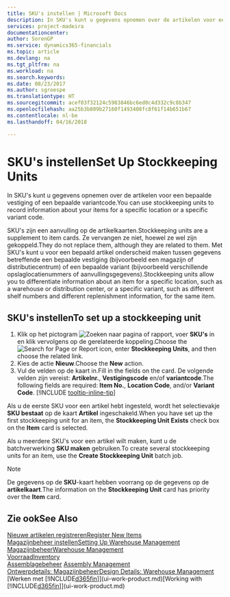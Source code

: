 ```yaml
---
title: SKU's instellen | Microsoft Docs
description: In SKU's kunt u gegevens opnemen over de artikelen voor een bepaalde vestiging of een bepaalde variantcode.
services: project-madeira
documentationcenter: 
author: SorenGP
ms.service: dynamics365-financials
ms.topic: article
ms.devlang: na
ms.tgt_pltfrm: na
ms.workload: na
ms.search.keywords: 
ms.date: 08/23/2017
ms.author: sgroespe
ms.translationtype: HT
ms.sourcegitcommit: acef03f32124c5983846bc6ed0c4d332c9c8b347
ms.openlocfilehash: aa25b3b809b27160f1493408fc8f61f14b651b67
ms.contentlocale: nl-be
ms.lasthandoff: 04/16/2018

---
```

# <a name="set-up-stockkeeping-units"></a><span data-ttu-id="c2e55-103">SKU's instellen</span><span class="sxs-lookup"><span data-stu-id="c2e55-103">Set Up Stockkeeping Units</span></span>
<span data-ttu-id="c2e55-104">In SKU's kunt u gegevens opnemen over de artikelen voor een bepaalde vestiging of een bepaalde variantcode.</span><span class="sxs-lookup"><span data-stu-id="c2e55-104">You can use stockkeeping units to record information about your items for a specific location or a specific variant code.</span></span>  

 <span data-ttu-id="c2e55-105">SKU's zijn een aanvulling op de artikelkaarten.</span><span class="sxs-lookup"><span data-stu-id="c2e55-105">Stockkeeping units are a supplement to item cards.</span></span> <span data-ttu-id="c2e55-106">Ze vervangen ze niet, hoewel ze wel zijn gekoppeld.</span><span class="sxs-lookup"><span data-stu-id="c2e55-106">They do not replace them, although they are related to them.</span></span> <span data-ttu-id="c2e55-107">Met SKU's kunt u voor een bepaald artikel onderscheid maken tussen gegevens betreffende een bepaalde vestiging (bijvoorbeeld een magazijn of distributiecentrum) of een bepaalde variant (bijvoorbeeld verschillende opslaglocatienummers of aanvullingsgegevens).</span><span class="sxs-lookup"><span data-stu-id="c2e55-107">Stockkeeping units allow you to differentiate information about an item for a specific location, such as a warehouse or distribution center, or a specific variant, such as different shelf numbers and different replenishment information, for the same item.</span></span>  

## <a name="to-set-up-a-stockkeeping-unit"></a><span data-ttu-id="c2e55-108">SKU's instellen</span><span class="sxs-lookup"><span data-stu-id="c2e55-108">To set up a stockkeeping unit</span></span>  

1. <span data-ttu-id="c2e55-109">Klik op het pictogram ![Zoeken naar pagina of rapport](media/ui-search/search_small.png "Zoeken naar pagina of rapport"), voer **SKU's** in en klik vervolgens op de gerelateerde koppeling.</span><span class="sxs-lookup"><span data-stu-id="c2e55-109">Choose the ![Search for Page or Report](media/ui-search/search_small.png "Search for Page or Report icon") icon, enter **Stockkeeping Units**, and then choose the related link.</span></span>  
2. <span data-ttu-id="c2e55-110">Kies de actie **Nieuw**.</span><span class="sxs-lookup"><span data-stu-id="c2e55-110">Choose the **New** action.</span></span>  
3. <span data-ttu-id="c2e55-111">Vul de velden op de kaart in.</span><span class="sxs-lookup"><span data-stu-id="c2e55-111">Fill in the fields on the card.</span></span> <span data-ttu-id="c2e55-112">De volgende velden zijn vereist: **Artikelnr.**, **Vestigingscode** en/of **variantcode**.</span><span class="sxs-lookup"><span data-stu-id="c2e55-112">The following fields are required: **Item No.**, **Location Code**, and/or **Variant Code**.</span></span> [!INCLUDE [tooltip-inline-tip](includes/tooltip-inline-tip_md.md)]  

<span data-ttu-id="c2e55-113">Als u de eerste SKU voor een artikel hebt ingesteld, wordt het selectievakje **SKU bestaat** op de kaart **Artikel** ingeschakeld.</span><span class="sxs-lookup"><span data-stu-id="c2e55-113">When you have set up the first stockkeeping unit for an item, the **Stockkeeping Unit Exists** check box on the **Item** card is selected.</span></span>  

<span data-ttu-id="c2e55-114">Als u meerdere SKU's voor een artikel wilt maken, kunt u de batchverwerking **SKU maken** gebruiken.</span><span class="sxs-lookup"><span data-stu-id="c2e55-114">To create several stockkeeping units for an item, use the **Create Stockkeeping Unit** batch job.</span></span>  

> [!NOTE]  
>  <span data-ttu-id="c2e55-115">De gegevens op de **SKU**-kaart hebben voorrang op de gegevens op de **artikelkaart**.</span><span class="sxs-lookup"><span data-stu-id="c2e55-115">The information on the **Stockkeeping Unit** card has priority over the **Item** card.</span></span>  

## <a name="see-also"></a><span data-ttu-id="c2e55-116">Zie ook</span><span class="sxs-lookup"><span data-stu-id="c2e55-116">See Also</span></span>  
[<span data-ttu-id="c2e55-117">Nieuwe artikelen registreren</span><span class="sxs-lookup"><span data-stu-id="c2e55-117">Register New Items</span></span>](inventory-how-register-new-items.md)  
[<span data-ttu-id="c2e55-118">Magazijnbeheer instellen</span><span class="sxs-lookup"><span data-stu-id="c2e55-118">Setting Up Warehouse Management</span></span>](warehouse-setup-warehouse.md)  
[<span data-ttu-id="c2e55-119">Magazijnbeheer</span><span class="sxs-lookup"><span data-stu-id="c2e55-119">Warehouse Management</span></span>](warehouse-manage-warehouse.md)  
[<span data-ttu-id="c2e55-120">Voorraad</span><span class="sxs-lookup"><span data-stu-id="c2e55-120">Inventory</span></span>](inventory-manage-inventory.md)  
<span data-ttu-id="c2e55-121">[Assemblagebeheer](assembly-assemble-items.md)  </span><span class="sxs-lookup"><span data-stu-id="c2e55-121">[Assembly Management](assembly-assemble-items.md)  </span></span>  
[<span data-ttu-id="c2e55-122">Ontwerpdetails: Magazijnbeheer</span><span class="sxs-lookup"><span data-stu-id="c2e55-122">Design Details: Warehouse Management</span></span>](design-details-warehouse-management.md)  
<span data-ttu-id="c2e55-123">[Werken met [!INCLUDE[d365fin](includes/d365fin_md.md)]](ui-work-product.md)</span><span class="sxs-lookup"><span data-stu-id="c2e55-123">[Working with [!INCLUDE[d365fin](includes/d365fin_md.md)]](ui-work-product.md)</span></span>  

